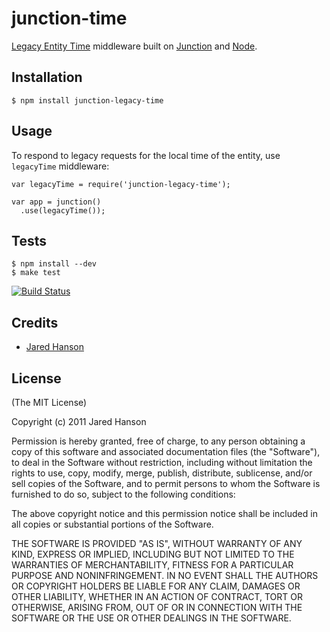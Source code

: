 # junction-time

[Legacy Entity Time](http://xmpp.org/extensions/xep-0090.html) middleware built on [Junction](http://github.com/jaredhanson/junction)
and [Node](http://nodejs.org).

## Installation

    $ npm install junction-legacy-time

## Usage

To respond to legacy requests for the local time of the entity, use `legacyTime`
middleware:

    var legacyTime = require('junction-legacy-time');

    var app = junction()
      .use(legacyTime());

## Tests

    $ npm install --dev
    $ make test

[![Build Status](https://secure.travis-ci.org/jaredhanson/junction-time.png)](http://travis-ci.org/jaredhanson/junction-time)

## Credits

  - [Jared Hanson](http://github.com/jaredhanson)

## License

(The MIT License)

Copyright (c) 2011 Jared Hanson

Permission is hereby granted, free of charge, to any person obtaining a copy of
this software and associated documentation files (the "Software"), to deal in
the Software without restriction, including without limitation the rights to
use, copy, modify, merge, publish, distribute, sublicense, and/or sell copies of
the Software, and to permit persons to whom the Software is furnished to do so,
subject to the following conditions:

The above copyright notice and this permission notice shall be included in all
copies or substantial portions of the Software.

THE SOFTWARE IS PROVIDED "AS IS", WITHOUT WARRANTY OF ANY KIND, EXPRESS OR
IMPLIED, INCLUDING BUT NOT LIMITED TO THE WARRANTIES OF MERCHANTABILITY, FITNESS
FOR A PARTICULAR PURPOSE AND NONINFRINGEMENT. IN NO EVENT SHALL THE AUTHORS OR
COPYRIGHT HOLDERS BE LIABLE FOR ANY CLAIM, DAMAGES OR OTHER LIABILITY, WHETHER
IN AN ACTION OF CONTRACT, TORT OR OTHERWISE, ARISING FROM, OUT OF OR IN
CONNECTION WITH THE SOFTWARE OR THE USE OR OTHER DEALINGS IN THE SOFTWARE.
